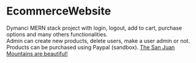 # EcommerceWebsite
 Dymanci MERN stack project with login, logout, add to cart, purchase options and many others functionalities.  
Admin can create new products, delete users, make a user admin or not.  
Products can be purchased using Paypal (sandbox).
[The San Juan Mountains are beautiful!]("https://upload.wikimedia.org/wikipedia/commons/thumb/c/c1/Google_Homepage.svg/640px-Google_Homepage.svg.png")
